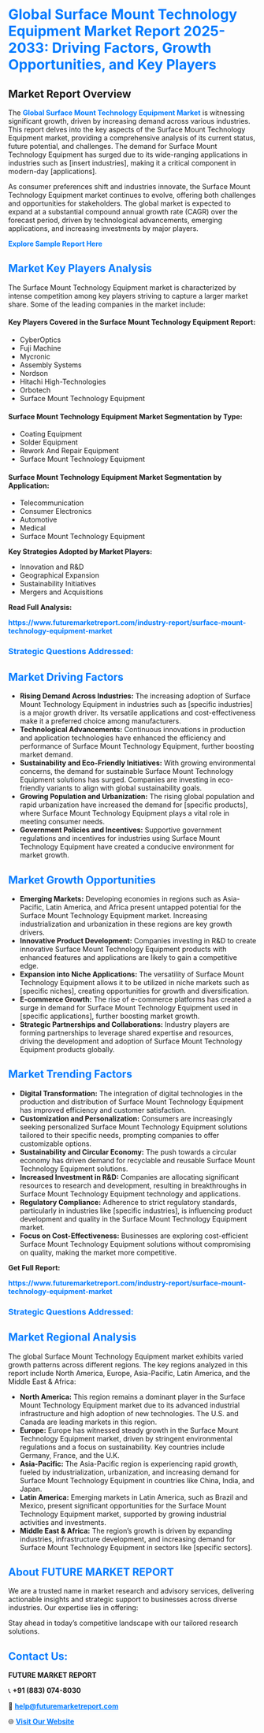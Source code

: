 <h1 style="color: #007BFF;">Global Surface Mount Technology Equipment Market Report 2025-2033: Driving Factors, Growth Opportunities, and Key Players</h1>

<section id="overview">
<h2>Market Report Overview</h2>
<p>The <a href="https://www.futuremarketreport.com/industry-report/surface-mount-technology-equipment-market" style="color: #007BFF; text-decoration: none;"><strong>Global Surface Mount Technology Equipment Market</strong></a> is witnessing significant growth, driven by increasing demand across various industries. This report delves into the key aspects of the Surface Mount Technology Equipment market, providing a comprehensive analysis of its current status, future potential, and challenges. The demand for Surface Mount Technology Equipment has surged due to its wide-ranging applications in industries such as [insert industries], making it a critical component in modern-day [applications].</p>
<p>As consumer preferences shift and industries innovate, the Surface Mount Technology Equipment market continues to evolve, offering both challenges and opportunities for stakeholders. The global market is expected to expand at a substantial compound annual growth rate (CAGR) over the forecast period, driven by technological advancements, emerging applications, and increasing investments by major players.</p>
</section>

<section id="overview">
<p><a href="https://www.futuremarketreport.com/request-sample/reportId=110096" style="color: #007BFF; text-decoration: none;"><strong>Explore Sample Report Here</strong></a></p>
</section>

<section id="key-players">
<h2 style="color: #007BFF;">Market Key Players Analysis</h2>
<p>The Surface Mount Technology Equipment market is characterized by intense competition among key players striving to capture a larger market share. Some of the leading companies in the market include:</p>
<h4>Key Players Covered in the Surface Mount Technology Equipment Report:</h4>
<ul><li>CyberOptics</li><li>Fuji Machine</li><li>Mycronic</li><li>Assembly Systems</li><li>Nordson</li><li>Hitachi High-Technologies</li><li>Orbotech</li><li>Surface Mount Technology Equipment</li></ul>
<h4>Surface Mount Technology Equipment Market Segmentation by Type:</h4>
<ul><li>Coating Equipment</li><li>Solder Equipment</li><li>Rework And Repair Equipment</li><li>Surface Mount Technology Equipment</li></ul>

<h4>Surface Mount Technology Equipment Market Segmentation by Application:</h4>
<ul><li>Telecommunication</li><li>Consumer Electronics</li><li>Automotive</li><li>Medical</li><li>Surface Mount Technology Equipment</li></ul>
<p><strong>Key Strategies Adopted by Market Players:</strong></p>
<ul>
<li>Innovation and R&D</li>
<li>Geographical Expansion</li>
<li>Sustainability Initiatives</li>
<li>Mergers and Acquisitions</li>
</ul>
</section>

<section>
<p><strong>Read Full Analysis: </strong></p><a href="https://www.futuremarketreport.com/industry-report/surface-mount-technology-equipment-market" style="color: #007BFF; text-decoration: none;"><strong>https://www.futuremarketreport.com/industry-report/surface-mount-technology-equipment-market</strong></a>
<h3 style="color: #007BFF;">Strategic Questions Addressed:</h3>
</section>

<section id="driving-factors">
<h2 style="color: #007BFF;">Market Driving Factors</h2>
<ul>
<li><strong>Rising Demand Across Industries:</strong> The increasing adoption of Surface Mount Technology Equipment in industries such as [specific industries] is a major growth driver. Its versatile applications and cost-effectiveness make it a preferred choice among manufacturers.</li>
<li><strong>Technological Advancements:</strong> Continuous innovations in production and application technologies have enhanced the efficiency and performance of Surface Mount Technology Equipment, further boosting market demand.</li>
<li><strong>Sustainability and Eco-Friendly Initiatives:</strong> With growing environmental concerns, the demand for sustainable Surface Mount Technology Equipment solutions has surged. Companies are investing in eco-friendly variants to align with global sustainability goals.</li>
<li><strong>Growing Population and Urbanization:</strong> The rising global population and rapid urbanization have increased the demand for [specific products], where Surface Mount Technology Equipment plays a vital role in meeting consumer needs.</li>
<li><strong>Government Policies and Incentives:</strong> Supportive government regulations and incentives for industries using Surface Mount Technology Equipment have created a conducive environment for market growth.</li>
</ul>
</section>

<section id="growth-opportunities">
<h2 style="color: #007BFF;">Market Growth Opportunities</h2>
<ul>
<li><strong>Emerging Markets:</strong> Developing economies in regions such as Asia-Pacific, Latin America, and Africa present untapped potential for the Surface Mount Technology Equipment market. Increasing industrialization and urbanization in these regions are key growth drivers.</li>
<li><strong>Innovative Product Development:</strong> Companies investing in R&D to create innovative Surface Mount Technology Equipment products with enhanced features and applications are likely to gain a competitive edge.</li>
<li><strong>Expansion into Niche Applications:</strong> The versatility of Surface Mount Technology Equipment allows it to be utilized in niche markets such as [specific niches], creating opportunities for growth and diversification.</li>
<li><strong>E-commerce Growth:</strong> The rise of e-commerce platforms has created a surge in demand for Surface Mount Technology Equipment used in [specific applications], further boosting market growth.</li>
<li><strong>Strategic Partnerships and Collaborations:</strong> Industry players are forming partnerships to leverage shared expertise and resources, driving the development and adoption of Surface Mount Technology Equipment products globally.</li>
</ul>
</section>

<section id="trending-factors">
<h2 style="color: #007BFF;">Market Trending Factors</h2>
<ul>
<li><strong>Digital Transformation:</strong> The integration of digital technologies in the production and distribution of Surface Mount Technology Equipment has improved efficiency and customer satisfaction.</li>
<li><strong>Customization and Personalization:</strong> Consumers are increasingly seeking personalized Surface Mount Technology Equipment solutions tailored to their specific needs, prompting companies to offer customizable options.</li>
<li><strong>Sustainability and Circular Economy:</strong> The push towards a circular economy has driven demand for recyclable and reusable Surface Mount Technology Equipment solutions.</li>
<li><strong>Increased Investment in R&D:</strong> Companies are allocating significant resources to research and development, resulting in breakthroughs in Surface Mount Technology Equipment technology and applications.</li>
<li><strong>Regulatory Compliance:</strong> Adherence to strict regulatory standards, particularly in industries like [specific industries], is influencing product development and quality in the Surface Mount Technology Equipment market.</li>
<li><strong>Focus on Cost-Effectiveness:</strong> Businesses are exploring cost-efficient Surface Mount Technology Equipment solutions without compromising on quality, making the market more competitive.</li>
</ul>
</section>

<section>
<p><strong>Get Full Report: </strong></p><a href="https://www.futuremarketreport.com/industry-report/surface-mount-technology-equipment-market" style="color: #007BFF; text-decoration: none;"><strong>https://www.futuremarketreport.com/industry-report/surface-mount-technology-equipment-market</strong></a>
<h3 style="color: #007BFF;">Strategic Questions Addressed:</h3>
</section>


<section id="regional-analysis">
<h2 style="color: #007BFF;">Market Regional Analysis</h2>
<p>The global Surface Mount Technology Equipment market exhibits varied growth patterns across different regions. The key regions analyzed in this report include North America, Europe, Asia-Pacific, Latin America, and the Middle East & Africa:</p>
<ul>
<li><strong>North America:</strong> This region remains a dominant player in the Surface Mount Technology Equipment market due to its advanced industrial infrastructure and high adoption of new technologies. The U.S. and Canada are leading markets in this region.</li>
<li><strong>Europe:</strong> Europe has witnessed steady growth in the Surface Mount Technology Equipment market, driven by stringent environmental regulations and a focus on sustainability. Key countries include Germany, France, and the U.K.</li>
<li><strong>Asia-Pacific:</strong> The Asia-Pacific region is experiencing rapid growth, fueled by industrialization, urbanization, and increasing demand for Surface Mount Technology Equipment in countries like China, India, and Japan.</li>
<li><strong>Latin America:</strong> Emerging markets in Latin America, such as Brazil and Mexico, present significant opportunities for the Surface Mount Technology Equipment market, supported by growing industrial activities and investments.</li>
<li><strong>Middle East & Africa:</strong> The region’s growth is driven by expanding industries, infrastructure development, and increasing demand for Surface Mount Technology Equipment in sectors like [specific sectors].</li>
</ul>
</section>

<footer>
<h2 style="color: #007BFF;">About FUTURE MARKET REPORT</h2>
<p>We are a trusted name in market research and advisory services, delivering actionable insights and strategic support to businesses across diverse industries. Our expertise lies in offering:</p>

<p>Stay ahead in today’s competitive landscape with our tailored research solutions.</p>

<h2 style="color: #007BFF;">Contact Us:</h2>
<p><strong>FUTURE MARKET REPORT</strong></p>
<p>📞 <strong>+91 (883) 074-8030</strong></p>
<p>📧 <strong><a href="mailto:help@futuremarketreport.com" style="color: #007BFF;">help@futuremarketreport.com</a></strong></p>
<p>🌐 <strong><a href="https://www.futuremarketreport.com/" style="color: #007BFF;">Visit Our Website</a></strong></p>
</footer>